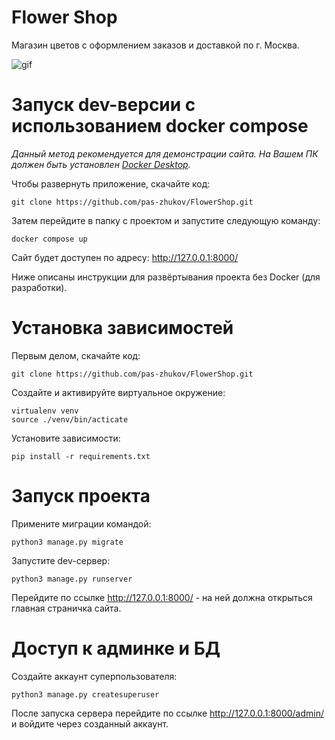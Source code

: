 # Flower Shop

Магазин цветов с оформлением заказов и доставкой по г. Москва.

![gif](./preview.gif)

# Запуск dev-версии с использованием docker compose

_Данный метод рекомендуется для демонстрации сайта. На Вашем ПК должен быть установлен [Docker Desktop](https://www.docker.com/)._

Чтобы развернуть приложение, скачайте код:

```shell
git clone https://github.com/pas-zhukov/FlowerShop.git
```

Затем перейдите в папку с проектом и запустите следующую команду:

```shell
docker compose up
```

Сайт будет доступен по адресу: http://127.0.0.1:8000/

Ниже описаны инструкции для развёртывания проекта без Docker (для разработки).

# Установка зависимостей

Первым делом, скачайте код:
```shell
git clone https://github.com/pas-zhukov/FlowerShop.git
```

Создайте и активируйте виртуальное окружение:
```shell
virtualenv venv
source ./venv/bin/acticate
```

Установите зависимости:
```shell
pip install -r requirements.txt
```

# Запуск проекта

Примените миграции командой:
```shell
python3 manage.py migrate
```

Запустите dev-сервер:
```shell
python3 manage.py runserver
```

Перейдите по ссылке http://127.0.0.1:8000/ - на ней должна открыться главная страничка сайта.

# Доступ к админке и БД

Создайте аккаунт суперпользователя:
```shell
python3 manage.py createsuperuser
```

После запуска сервера перейдите по ссылке http://127.0.0.1:8000/admin/ и войдите через созданный аккаунт.
